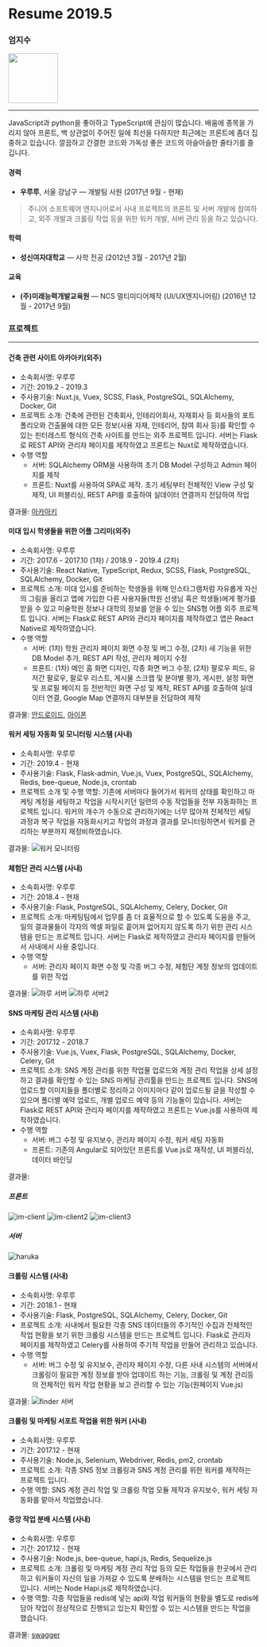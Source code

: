 # Resume 2019.5

### 엄지수
<img src="./static/profile.jpeg" width="100px">

---
JavaScript과 python을 좋아하고 TypeScript에 관심이 많습니다. 배움에 종목을 가리지 않아 프론트, 백 상관없이 주어진 일에 최선을 다하지만 최근에는 프론트에 좀더 집중하고 있습니다. 깔끔하고 간결한 코드와 가독성 좋은 코드의 아슬아슬한 줄타기를 즐깁니다.

#### 경력
* **우루루**,  서울 강남구 — 개발팀 사원
(2017년 9월 - 현재)
> 주니어 소프트웨어 엔지니어로서 사내 프로젝트의 프론트 및 서버 개발에 참여하고, 외주 개발과 크롤링 작업 등을 위한 워커 개발, 서버 관리 등을 하고 있습니다. 

#### 학력
* **성신여자대학교** — 사학 전공
(2012년 3월 - 2017년 2월)

#### 교육
* **(주)미래능력개발교육원** — NCS 멀티미디어제작 (UI/UX엔지니어링)
(2016년 12월 - 2017년 9월)

### 프로젝트
---
#### 건축 관련 사이트 아카아키(외주)
* 소속회사명: 우루루
* 기간: 2019.2 - 2019.3
* 주사용기술: Nuxt.js, Vuex, SCSS, Flask, PostgreSQL, SQLAlchemy, Docker, Git
* 프로젝트 소개: 건축에 관련된 건축회사, 인테리어회사, 자재회사 등 회사들의 포트폴리오와 건출물에 대한 모든 정보(사용 자재, 인테리어, 참여 회사 등)를 확인할 수 있는 핀터레스트 형식의 건축 사이트를 만드는 외주 프로젝트 입니다. 서버는 Flask로 REST API와 관리자 페이지를 제작하였고 프론트는 Nuxt로 제작하였습니다.
* 수행 역할
  - 서버: SQLAlchemy ORM을 사용하여 초기 DB Model 구성하고 Admin 페이지를 제작
  - 프론트: Nuxt를 사용하여 SPA로 제작. 초기 세팅부터 전체적인 View 구성 및 제작, UI 퍼블리싱, REST API를 호출하여 실데이터 연결까지 전담하여 작업

결과물: [아카아키](http://akaaki.blacklatte.net/)

#### 미대 입시 학생들을 위한 어플 그리미(외주)
* 소속회사명: 우루루
* 기간: 2017.6 - 2017.10 (1차) / 2018.9 - 2019.4 (2차)
* 주사용기술: React Native, TypeScript, Redux, SCSS, Flask, PostgreSQL, SQLAlchemy, Docker, Git
* 프로젝트 소개: 미대 입시를 준비하는 학생들을 위해 인스타그램처럼 자유롭게 자신의 그림을 올리고 앱에 가입한 다른 사용자들(학원 선생님 혹은 학생들)에게 평가를 받을 수 있고 미술학원 정보나 대학의 정보를 얻을 수 있는 SNS형 어플  외주 프로젝트 입니다. 서버는 Flask로 REST API와 관리자 페이지를 제작하였고 앱은 React Native로 제작하였습니다.
* 수행 역할
  - 서버: (1차) 학원 관리자 페이지 화면 수정 및 버그 수정, (2차) 새 기능을 위한 DB Model 추가, REST API 작성, 관리자 페이지 수정
  - 프론트: (1차) 메인 홈 화면 디자인, 각종 화면 버그 수정, (2차) 팔로우 피드, 유저간 팔로우, 팔로우 리스트, 게시물 스크랩 및 분야별 평가, 게시판, 설정 화면 및 프로필 페이지 등 전반적인 화면 구성 및 제작, REST API를 호출하여 실데이터 연결, Google Map 연결까지 대부분을 전담하여 제작

결과물: [안드로이드](https://play.google.com/store/apps/details?id=kr.co.threebros.greeme), [아이폰](https://itunes.apple.com/kr/app/%EA%B8%B8%EB%A6%AC%EB%AF%B8/id1188971676?mt=8)

#### 워커 세팅 자동화 및 모니터링 시스템 (사내)
* 소속회사명: 우루루
* 기간: 2019.4 - 현재
* 주사용기술: Flask, Flask-admin, Vue.js, Vuex, PostgreSQL, SQLAlchemy, Redis, bee-queue, Node.js, crontab
* 프로젝트 소개 및 수행 역할: 기존에 서버마다 들어가서 워커의 상태를 확인하고 마케팅 계정을 세팅하고 작업을 시작시키던 일련의 수동 작업들을 전부 자동화하는 프로젝트 입니다. 워커의 개수가 수동으로 관리하기에는 너무 많아져 전체적인 세팅 과정과 복구 작업을 자동화시키고 작업의 과정과 결과를 모니터링하면서 워커를 관리하는 부분까지 재정비하였습니다.

결과물:
![워커 모니터링](./static/finder-monitoring.png)

#### 체험단 관리 시스템 (사내)
* 소속회사명: 우루루
* 기간: 2018.4 - 현재
* 주사용기술: Flask, PostgreSQL, SQLAlchemy, Celery, Docker, Git
* 프로젝트 소개: 마케팅팀에서 업무를 좀 더 효율적으로 할 수 있도록 도움을 주고, 일의 결과물들이 각자의 엑셀 파일로 흩어져 없어지지 않도록 하기 위한 관리 시스템을 만드는 프로젝트 입니다. 서버는 Flask로 제작하였고 관리자 페이지를 만들어서 사내에서 사용 중입니다.
* 수행 역할
  - 서버: 관리자 페이지 화면 수정 및 각종 버그 수정, 체험단 계정 정보의 업데이트를 위한 작업 

결과물:
![하루 서버](./static/haru.png)
![하루 서버2](./static/haru2.png)

#### SNS 마케팅 관리 시스템 (사내)
* 소속회사명: 우루루
* 기간: 2017.12 - 2018.7
* 주사용기술: Vue.js, Vuex, Flask, PostgreSQL, SQLAlchemy, Docker, Celery, Git
* 프로젝트 소개: SNS 계정 관리를 위한 작업물 업로드와 계정 관리 작업을 상세 설정하고 결과를 확인할 수 있는 SNS 마케팅 관리툴을 만드는 프로젝트 입니다. SNS에 업로드할 이미지들을 폴더별로 정리하고 이미지마다 같이 업로드될 글을 작성할 수 있으며 폴더별 예약 업로드, 개별 업로드 예약 등의 기능들이 있습니다. 서버는 Flask로 REST API와 관리자 페이지를 제작하였고 프론트는 Vue.js를 사용하여 제작하였습니다.
* 수행 역할
  - 서버: 버그 수정 및 유지보수, 관리자 페이지 수정, 워커 세팅 자동화
  - 프론트: 기존의 Angular로 되어있던 프론트를 Vue.js로 재작성, UI 퍼블리싱, 데이터 바인딩

결과물:
##### 프론트
![im-client](./static/im-client.png)
![im-client2](./static/im-client2.png)
![im-client3](./static/im-client3.png)
##### 서버
![haruka](./static/haruka.png)

#### 크롤링 시스템 (사내)
* 소속회사명: 우루루
* 기간: 2018.1 - 현재
* 주사용기술: Flask, PostgreSQL, SQLAlchemy, Celery, Docker, Git
* 프로젝트 소개: 사내에서 필요한 각종 SNS 데이터들의 주기적인 수집과 전체적인 작업 현황을 보기 위한 크롤링 시스템을 만드는 프로젝트 입니다. Flask로 관리자 페이지를 제작하였고 Celery를 사용하여 주기적 작업을 만들어 관리하고 있습니다.
* 수행 역할
  - 서버: 버그 수정 및 유지보수, 관리자 페이지 수정, 다른 사내 시스템의 서버에서 크롤링이 필요한 계정 정보를 받아 업데이트 하는 기능, 크롤링 및 계정 관리등의 전체적인 워커 작업 현황을 보고 관리할 수 있는 기능(원페이지 Vue.js)

결과물:
![finder 서버](./static/finder.png)

#### 크롤링 및 마케팅 서포트 작업을 위한 워커 (사내)
* 소속회사명: 우루루
* 기간: 2017.12 - 현재
* 주사용기술: Node.js, Selenium, Webdriver, Redis, pm2, crontab
* 프로젝트 소개: 각종 SNS 정보 크롤링과 SNS 계정 관리를 위한 워커를 제작하는 프로젝트 입니다.
* 수행 역할: SNS 계정 관리 작업 및 크롤링 작업 모듈 제작과 유지보수, 워커 세팅 자동화를 맡아서 작업했습니다. 

#### 중앙 작업 분배 시스템 (사내)
* 소속회사명: 우루루
* 기간: 2017.12 - 현재
* 주사용기술: Node.js, bee-queue, hapi.js, Redis, Sequelize.js
* 프로젝트 소개: 크롤링 및 마케팅 계정 관리 작업 등의 모든 작업들을 한곳에서 관리하고 워커들이 자신의 일을 가져갈 수 있도록 분배하는 시스템을 만드는 프로젝트 입니다. 서버는 Node Hapi.js로 제작하였습니다.
* 수행 역할: 각종 작업들을 redis에 넣는 api와 작업 워커들의 현황을 별도로 redis에 담아 작업이 정상적으로 진행되고 있는지 확인할 수 있는 시스템을 만드는 작업을 했습니다.

결과물: [swagger](http://job.blacklatte.net/documentation)






